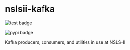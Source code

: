 # nslsii-kafka

![test badge](https://github.com//nslsii-kafka/actions/workflows/testing.yml/badge.svg)

![pypi badge](https://img.shields.io/pypi/v/nslsii-kafka.svg)

Kafka producers, consumers, and utilities in use at NSLS-II
